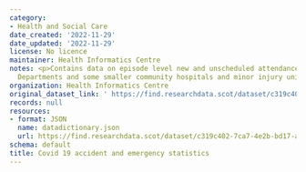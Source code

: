 ```yaml
---
category:
- Health and Social Care
date_created: '2022-11-29'
date_updated: '2022-11-29'
license: No licence
maintainer: Health Informatics Centre
notes: <p>Contains data on episode level new and unscheduled attendances at Emergency
  Departments and some smaller community hospitals and minor injury units (MIUs).</p>
organization: Health Informatics Centre
original_dataset_link: ' https://find.researchdata.scot/dataset/c319c402-7ca7-4e2b-bd17-a1abacf9f84c'
records: null
resources:
- format: JSON
  name: datadictionary.json
  url: https://find.researchdata.scot/dataset/c319c402-7ca7-4e2b-bd17-a1abacf9f84c/resource/c319c402-7ca7-4e2b-bd17-a1abacf9f84c/download/datadictionary.json
schema: default
title: Covid 19 accident and emergency statistics
---
```

